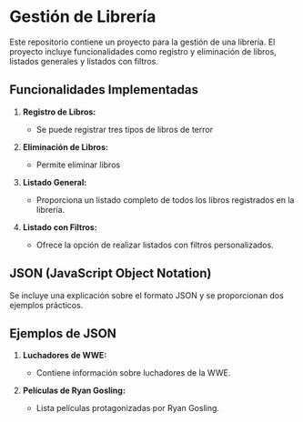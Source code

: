 # Gestión de Librería

Este repositorio contiene un proyecto para la gestión de una librería. El proyecto incluye funcionalidades como registro y eliminación de libros, listados generales y listados con filtros.

## Funcionalidades Implementadas

1. **Registro de Libros:**  
   - Se puede registrar tres tipos de libros de terror

2. **Eliminación de Libros:**  
   - Permite eliminar libros

3. **Listado General:**  
   - Proporciona un listado completo de todos los libros registrados en la librería.

4. **Listado con Filtros:**  
   - Ofrece la opción de realizar listados con filtros personalizados.

## JSON (JavaScript Object Notation)

Se incluye una explicación sobre el formato JSON y se proporcionan dos ejemplos prácticos.

## Ejemplos de JSON

1. **Luchadores de WWE:**  
   - Contiene información sobre luchadores de la WWE.

2. **Películas de Ryan Gosling:**  
   - Lista películas protagonizadas por Ryan Gosling.

